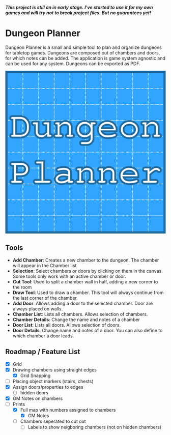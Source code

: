 ***This project is still an in early stage. I've started to use it for my own games and will try not to break project files. But no guarantees yet!***

# Dungeon Planner

Dungeon Planner is a small and simple tool to plan and organize dungeons for tabletop games.
Dungeons are composed out of chambers and doors, for which notes can be added.
The application is game system agnostic and can be used for any system.
Dungeons can be exported as PDF.

<p align="center">
  <img width="512" height="512" src="assets/DungeonPlanner.svg">
</p>

## Tools

- **Add Chamber**: Creates a new chamber to the dungeon. The chamber will appear in the Chamber list
- **Selection**: Select chambers or doors by clicking on them in the canvas. Some tools only work with an active chamber or door.
- **Cut Tool**: Used to split a chamber wall in half, adding a new corner to the room
- **Draw Tool**: Used to draw a chamber. This tool will always continue from the last corner of the chamber.
- **Add Door**: Allows adding a door to the selected chamber. Door are always placed on walls.
- **Chamber List**: Lists all chambers. Allows selection of chambers.
- **Chamber Details**: Change the name and notes of a chamber
- **Door List**: Lists all doors. Allows selection of doors.
- **Door Details**: Change name and notes of a door. You can also define to which chamber a door leads.

## Roadmap / Feature List

- [x] Grid
- [x] Drawing chambers using straight edges
    - [x] Grid Snapping
- [ ] Placing object markers (stairs, chests)
- [x] Assign doors/properties to edges
    - [ ] hidden doors
- [x] GM Notes on chambers
- [ ] Prints
    - [x] Full map with numbers assigned to chambers
        - [x] GM Notes
    - [ ] Chambers seperated to cut out
        - [ ] Labels to show neigboring chambers (not on hidden chambers)

